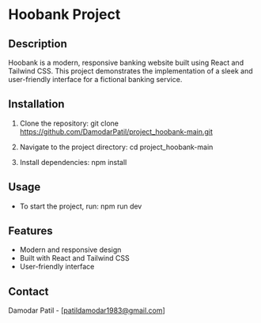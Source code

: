 # Hoobank Project

## Description
Hoobank is a modern, responsive banking website built using React and Tailwind CSS. This project demonstrates the implementation of a sleek and user-friendly interface for a fictional banking service.

## Installation
1. Clone the repository:
   git clone https://github.com/DamodarPatil/project_hoobank-main.git

2. Navigate to the project directory:
  cd project_hoobank-main

3. Install dependencies:
  npm install

## Usage
- To start the project, run:
  npm run dev

## Features
- Modern and responsive design
- Built with React and Tailwind CSS
- User-friendly interface

## Contact
Damodar Patil - [patildamodar1983@gmail.com]
